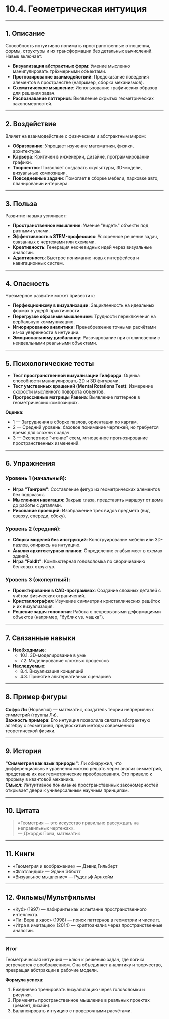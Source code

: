 # 10.4. Геометрическая интуиция

---

## 1. Описание  
Способность интуитивно понимать пространственные отношения, формы, структуры и их трансформации без детальных вычислений.  
Навык включает:  
- **Визуализация абстрактных форм**: Умение мысленно манипулировать трёхмерными объектами.  
- **Прогнозирование взаимодействий**: Предсказание поведения элементов в пространстве (например, сборка механизмов).  
- **Схематическое мышление**: Использование графических образов для решения задач.  
- **Распознавание паттернов**: Выявление скрытых геометрических закономерностей.  

---

## 2. Воздействие  
Влияет на взаимодействие с физическим и абстрактным миром:  
- **Образование**: Упрощает изучение математики, физики, архитектуры.  
- **Карьера**: Критичен в инженерии, дизайне, программировании графики.  
- **Творчество**: Позволяет создавать скульптуры, 3D-модели, визуальные композиции.  
- **Повседневные задачи**: Помогает в сборке мебели, парковке авто, планировании интерьера.  

---

## 3. Польза  
Развитие навыка усиливает:  
- **Пространственное мышление**: Умение "видеть" объекты под разными углами.  
- **Эффективность в STEM-профессиях**: Ускоренное решение задач, связанных с чертежами или схемами.  
- **Креативность**: Генерация неочевидных идей через визуальные аналогии.  
- **Адаптивность**: Быстрое понимание новых интерфейсов и навигационных систем.  

---

## 4. Опасность  
Чрезмерное развитие может привести к:  
- **Перфекционизму в визуализации**: Зацикленность на идеальных формах в ущерб практичности.  
- **Перегрузке образным мышлением**: Трудности переключения на вербальную коммуникацию.  
- **Игнорированию аналитики**: Пренебрежение точными расчётами из-за уверенности в интуиции.  
- **Эмоциональному дисбалансу**: Разочарование при столкновении с неидеальными реальными объектами.  

---

## 5. Психологические тесты  
- **Тест пространственной визуализации Гилфорда**: Оценка способности манипулировать 2D и 3D фигурами.  
- **Тест умственных вращений (Mental Rotations Test)**: Измерение скорости мысленного поворота объектов.  
- **Прогрессивные матрицы Равена**: Выявление паттернов в геометрических композициях.  

**Оценка**:  
- 1 — Затруднения в сборке пазлов, ориентации по картам.  
- 2 — Средний уровень: базовое понимание чертежей, но требуется время для сложных задач.  
- 3 — Экспертное "чтение" схем, мгновенное прогнозирование пространственных изменений.  

---

## 6. Упражнения  

### Уровень 1 (начальный):  
- **Игра "Танграм"**: Составление фигур из геометрических элементов без подсказок.  
- **Мысленная навигация**: Закрыв глаза, представить маршрут от дома до работы с деталями.  
- **Рисование проекций**: Изображение трёх видов предмета (вид сверху, спереди, сбоку).  

### Уровень 2 (средний):  
- **Сборка моделей без инструкций**: Конструирование мебели или 3D-пазлов, опираясь на интуицию.  
- **Анализ архитектурных планов**: Определение слабых мест в схемах зданий.  
- **Игра "FoldIt"**: Компьютерная головоломка по сворачиванию белковых структур.  

### Уровень 3 (экспертный):  
- **Проектирование в CAD-программах**: Создание сложных деталей с учётом физических ограничений.  
- **Кристаллография**: Изучение симметрии кристаллических решёток и их визуализация.  
- **Решение задач топологии**: Работа с непрерывными деформациями объектов (например, "бублик vs. чашка").  

---

## 7. Связанные навыки  
- **Необходимые**:  
  - 10.1. 3D-моделирование в уме  
  - 7.2. Моделирование сложных процессов  
- **Наследуемые**:  
  - 8.4. Визуализация концепций  
  - 4.3. Принятие альтернативных сценариев  

---

## 8. Пример фигуры  
**Софус Ли** (Норвегия) — математик, создатель теории непрерывных симметрий (группы Ли).  
**Важность примера**: Его интуиция позволила связать абстрактную алгебру с геометрией, предвосхитив методы современной теоретической физики.  

---

## 9. История  
**"Симметрия как язык природы"**: Ли обнаружил, что дифференциальные уравнения можно решать через анализ симметрий, представив их как геометрические преобразования. Это привело к прорыву в квантовой механике.  
**Смысл**: Интуитивное понимание пространственных закономерностей открывает двери к универсальным научным принципам.  

---

## 10. Цитата  
> «Геометрия — это искусство правильно рассуждать на неправильных чертежах».  
> — Джордж Пойа, математик  

---

## 11. Книги  
- «Геометрия и воображение» — Дэвид Гильберт  
- «Флатландия» — Эдвин Эбботт  
- «Визуальное мышление» — Рудольф Арнхейм  

---

## 12. Фильмы/Мультфильмы  
- «Куб» (1997) — лабиринты как испытание пространственного интеллекта.  
- «Пи: Вера в хаос» (1998) — поиск паттернов в геометрии и числе π.  
- «Игра в имитацию» (2014) — криптоанализ через пространственные аналогии.  

---

### **Итог**  
Геометрическая интуиция — ключ к решению задач, где логика встречается с воображением. Она объединяет аналитику и творчество, превращая абстракции в рабочие модели.  

**Формула успеха**:  
1. Ежедневно тренировать визуализацию через головоломки и рисунки.  
2. Применять пространственное мышление в реальных проектах (ремонт, дизайн).  
3. Балансировать интуицию с проверочными расчётами.
